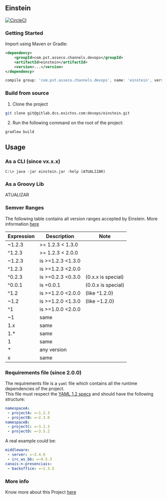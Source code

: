 ## Einstein

[![CircleCI](https://circleci.com/gh/asseco-pst/einstein/tree/develop.svg?style=svg)](https://circleci.com/gh/asseco-pst/einstein/tree/develop)

### Getting Started

Import using Maven or Gradle:

```xml
<dependency>
    <groupId>com.pst.asseco.channels.devops</groupId>
    <artifactId>einstein</artifactId>
    <version>...</version>
</dependency>
```

```groovy
compile group: 'com.pst.asseco.channels.devops', name: 'einstein', version: '...'
```

### Build from source
1. Clone the project
```sh
git clone git@gitlab.dcs.exictos.com:devops/einstein.git
```

2. Run the following command on the root of the project:
```sh
gradlew build
```

## Usage

### As a CLI (since vx.x.x)

```console
C:\> java -jar einstein.jar -help (ATUALIZAR)
```

### As a Groovy Lib

ATUALIZAR

### Semver Ranges

The following table contains all version ranges accepted by Einstein. More information [here](https://devhints.io/semver)

|Expression|Description|Note|
|----------|-----------|----|
|~1.2.3|>= 1.2.3 < 1.3.0||
|^1.2.3|>= 1.2.3 < 2.0.0||
|~1.2.3|is >=1.2.3 <1.3.0||
|^1.2.3|is >=1.2.3 <2.0.0||
|^0.2.3|is >=0.2.3 <0.3.0|(0.x.x is special)|
|^0.0.1|is =0.0.1|(0.0.x is special)|
|^1.2|is >=1.2.0 <2.0.0|(like ^1.2.0)|
|~1.2|is >=1.2.0 <1.3.0|(like ~1.2.0)|
|^1|is >=1.0.0 <2.0.0||
|~1|same||
|1.x|same||
|1.*|same||
|1|same||
|*|any version||
|x|same||

### Requirements file (since 2.0.0)

The requirements file is a `yaml` file which contains all the runtime dependencies of the project.  
This file must respect the [YAML 1.2 specs](https://yaml.org/spec/1.2/spec.html) and should have the following structure:

```yaml
namespaceA:
 - projectA: =~1.2.3
 - projectB: =~2.3.0
namespaceB:
 - projectC: =~3.2.3
 - projectD: =~3.5.2
```

A real example could be:
```yaml
middleware:
 - server: =~3.4.6
 - irc_ws_bb: =~4.5.3
canais-n-presenciais:
 - backoffice: =~2.3.5
```

### More info

Know more about this Project [here](https://confluence.pst.asseco.com/display/CHAN/Einstein)
